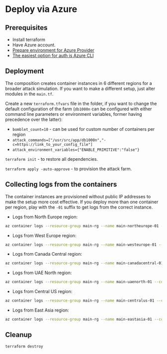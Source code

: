 # Deploy via Azure

## Prerequisites

- Install terraform
- Have Azure account.
- [Prepare environment for Azure Provider](https://registry.terraform.io/providers/hashicorp/azurerm/latest/docs)
- [The easiest option for auth is Azure CLI](https://registry.terraform.io/providers/hashicorp/azurerm/latest/docs/guides/azure_cli)

## Deployment

The composition creates container instances in 6 different regions for a broader attack simulation. If you want to make a different setup, just alter modules in the `main.tf`.

Create a new `terraform.tfvars` file in the folder, if you want to change the default configuration of the farm (`db1000n` can be configured with either command line parameters or environment variables, former having precedence over the latter):

- `bomblet_count=10` - can be used for custom number of containers per region
- `attack_commands=["/usr/src/app/db1000n","-c=https://link_to_your_config_file"]`
- `attack_environment_variables={"ENABLE_PRIMITIVE":"false"}`

`terraform init` - to restore all dependencies.

`terraform apply -auto-approve` - to provision the attack farm.

## Collecting logs from the containers

The container instances are provisioned without public IP addresses to make the setup more cost effective.
If you deploy more than one container per region, play with the `-01` suffix to get logs from the correct instance.

- Logs from North Europe region:

```sh
az container logs --resource-group main-rg --name main-northeurope-01 --container-name main
```

- Logs from West Europe region:

```sh
az container logs --resource-group main-rg --name main-westeurope-01 --container-name main
```

- Logs from Canada Central region:

```sh
az container logs --resource-group main-rg --name main-canadacentral-01 --container-name main
```

- Logs from UAE North region:

```sh
az container logs --resource-group main-rg --name main-uaenorth-01 --container-name main
```

- Logs from Central US region:

```sh
az container logs --resource-group main-rg --name main-centralus-01 --container-name main
```

- Logs from East Asia region:

```sh
az container logs --resource-group main-rg --name main-eastasia-01 --container-name main
```

## Cleanup

```sh
terraform destroy
```
